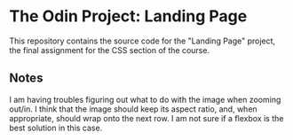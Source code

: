 # The Odin Project: Landing Page

This repository contains the source code for the "Landing Page" project, the final assignment for the CSS section of the course.

## Notes

I am having troubles figuring out what to do with the image when zooming out/in. I think that the image should keep its aspect ratio, and, when appropriate, should wrap onto the next row. I am not sure if a flexbox is the best solution in this case.

